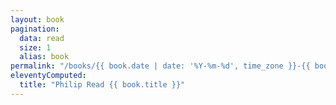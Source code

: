 ```yaml
---
layout: book
pagination:
  data: read
  size: 1
  alias: book
permalink: "/books/{{ book.date | date: '%Y-%m-%d', time_zone }}-{{ book.title | slugify }}/index.html"
eleventyComputed:
  title: "Philip Read {{ book.title }}"
---
```

